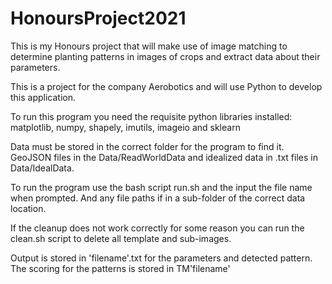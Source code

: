 # HonoursProject2021
This is my Honours project that will make use of image matching to determine planting patterns in images of crops and extract data about their parameters.

This is a project for the company Aerobotics and will use Python to develop this application.

To run this program you need the requisite python libraries installed: matplotlib, numpy, shapely, imutils, imageio and sklearn

Data must be stored in the correct folder for the program to find it. GeoJSON files in the Data/ReadWorldData and idealized data in .txt files in Data/IdealData.

To run the program use the bash script run.sh and the input the file name when prompted. And any file paths if in a sub-folder of the correct data location.

If the cleanup does not work correctly for some reason you can run the clean.sh script to delete all template and sub-images.

Output is stored in 'filename'.txt for the parameters and detected pattern. The scoring for the patterns is stored in TM'filename'